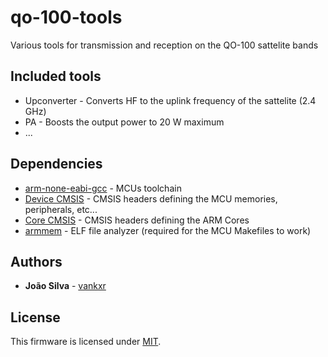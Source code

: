 # qo-100-tools
Various tools for transmission and reception on the QO-100 sattelite bands

## Included tools
 - Upconverter - Converts HF to the uplink frequency of the sattelite (2.4 GHz)
 - PA - Boosts the output power to 20 W maximum
 - ...

## Dependencies
 - [arm-none-eabi-gcc](https://developer.arm.com/tools-and-software/open-source-software/developer-tools/gnu-toolchain/gnu-rm/downloads) - MCUs toolchain
 - [Device CMSIS](https://www.keil.com/dd2/) - CMSIS headers defining the MCU memories, peripherals, etc...
 - [Core CMSIS](https://github.com/ARM-software/CMSIS_5) - CMSIS headers defining the ARM Cores
 - [armmem](https://github.com/vankxr/armmem) - ELF file analyzer (required for the MCU Makefiles to work)

## Authors

* **João Silva** - [vankxr](https://github.com/vankxr)

## License

This firmware is licensed under [MIT](LICENSE).
